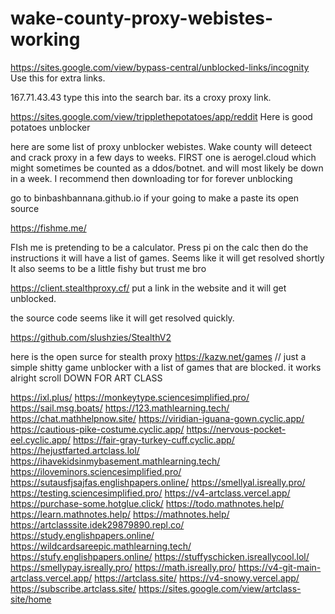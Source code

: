 # wake-county-proxy-webistes-working
https://sites.google.com/view/bypass-central/unblocked-links/incognity Use this for extra links.



167.71.43.43 type this into the search bar. 
its a croxy proxy link. 

https://sites.google.com/view/tripplethepotatoes/app/reddit Here is  good potatoes unblocker

here are some list of proxy unblocker webistes. Wake county will deteect and crack proxy in a few days to weeks.
FIRST one is aerogel.cloud which might sometimes be counted as a ddos/botnet.  and will most likely be down in a week. I recommend then downloading tor for forever unblocking

go to binbashbannana.github.io if your going to make a paste its open source

https://fishme.me/

FIsh me is pretending to be a calculator. Press pi on the calc then do the instructions it will have a list of games. Seems like it will get resolved shortly
It also seems to be a little fishy but trust me bro

https://client.stealthproxy.cf/
put a link in the website and it will get unblocked.

the source code seems like it will get resolved quickly. 

https://github.com/slushzies/StealthV2

here is the open surce for stealth proxy
https://kazw.net/games
// just a simple shitty game unblocker with a list of games that are blocked.
it works alright
scroll DOWN FOR ART CLASS


https://ixl.plus/
https://monkeytype.sciencesimplified.pro/
https://sail.msg.boats/
https://123.mathlearning.tech/
https://chat.mathhelpnow.site/
https://viridian-iguana-gown.cyclic.app/
https://cautious-pike-costume.cyclic.app/
https://nervous-pocket-eel.cyclic.app/
https://fair-gray-turkey-cuff.cyclic.app/
https://hejustfarted.artclass.lol/
https://ihavekidsinmybasement.mathlearning.tech/
https://iloveminors.sciencesimplified.pro/
https://sutausfjsajfas.englishpapers.online/
https://smellyal.isreally.pro/
https://testing.sciencesimplified.pro/
https://v4-artclass.vercel.app/
https://purchase-some.hotglue.click/
https://todo.mathnotes.help/
https://learn.mathnotes.help/
https://mathnotes.help/
https://artclasssite.idek29879890.repl.co/
https://study.englishpapers.online/
https://wildcardsareepic.mathlearning.tech/
https://stufy.englishpapers.online/
https://stuffyschicken.isreallycool.lol/
https://smellypay.isreally.pro/
https://math.isreally.pro/
https://v4-git-main-artclass.vercel.app/
https://artclass.site/
https://v4-snowy.vercel.app/
https://subscribe.artclass.site/
https://sites.google.com/view/artclass-site/home
